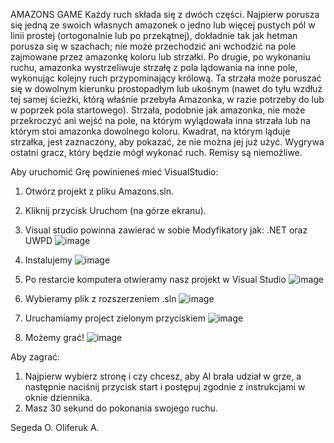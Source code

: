 AMAZONS GAME
Każdy ruch składa się z dwóch części. 
Najpierw porusza się jedną ze swoich własnych amazonek o jedno lub więcej pustych pól w linii prostej (ortogonalnie lub po przekątnej), 
dokładnie tak jak hetman porusza się w szachach; nie może przechodzić ani wchodzić na pole zajmowane przez amazonkę koloru lub strzałki. 
Po drugie, po wykonaniu ruchu, amazonka wystrzeliwuje strzałę z pola lądowania na inne pole, wykonując kolejny ruch przypominający królową. 
Ta strzała może poruszać się w dowolnym kierunku prostopadłym lub ukośnym (nawet do tyłu wzdłuż tej samej ścieżki, którą właśnie przebyła Amazonka,
w razie potrzeby do lub w poprzek pola startowego). Strzała, podobnie jak amazonka, nie może przekroczyć ani wejść na pole,
na którym wylądowała inna strzała lub na którym stoi amazonka dowolnego koloru. Kwadrat, na którym ląduje strzałka,
jest zaznaczony, aby pokazać, że nie można jej już użyć. Wygrywa ostatni gracz, który będzie mógł wykonać ruch.
Remisy są niemożliwe.

Aby uruchomić Grę powinieneś mieć VisualStudio:
1. Otwórz projekt z pliku Amazons.sln.
2. Kliknij przycisk Uruchom (na górze ekranu).


1. Visual studio powinna zawierać w sobie Modyfikatory jak: .NET oraz UWPD
![image](https://user-images.githubusercontent.com/60587219/151052316-c73b13da-b2ba-4fcc-8abe-0b36363c68da.png)
2. Instalujemy
![image](https://user-images.githubusercontent.com/60587219/151052487-2694d386-9148-4c53-b71d-04645a425a45.png)
3. Po restarcie komputera otwieramy nasz projekt w Visual Studio
![image](https://user-images.githubusercontent.com/60587219/151052830-4ee36a04-9afb-4059-a66c-062249359f09.png)
6. Wybieramy plik z rozszerzeniem .sln
![image](https://user-images.githubusercontent.com/60587219/151052924-df477593-7b47-4836-8fb5-a96b46acaaf7.png)
7. Uruchamiamy project zielonym przyciskiem
![image](https://user-images.githubusercontent.com/60587219/151052970-5b287832-0278-4145-9890-1cb0fb1e7268.png)
8. Możemy grać!
![image](https://user-images.githubusercontent.com/60587219/151053079-06ab42e3-b3b3-49bd-8621-7948f2b04b85.png)



Aby zagrać:
1. Najpierw wybierz stronę i czy chcesz, aby AI brała udział w grze, a następnie naciśnij przycisk start i postępuj zgodnie z instrukcjami w oknie dziennika.
2. Masz 30 sekund do pokonania swojego ruchu. 

Segeda O.
Oliferuk A.
